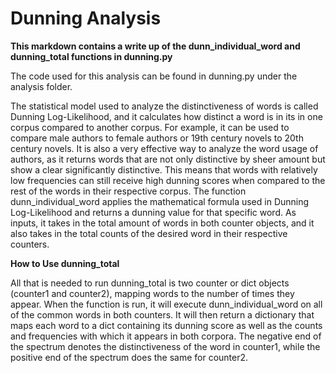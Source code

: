 # Dunning Analysis

 **This markdown contains a write up of 
 the dunn_individual_word and dunning_total functions in dunning.py**

 The code used for this analysis can be found in dunning.py under the 
 analysis folder.

 The statistical model used to analyze the distinctiveness of words
 is called Dunning Log-Likelihood, and it calculates how distinct a word
 is in its in one corpus compared to another corpus. For example, it can
 be used to compare male authors to female authors or 19th century novels
 to 20th century novels. It is also a very effective way to analyze the 
 word usage of authors, as it returns words that are not only distinctive
 by sheer amount but show a clear significantly distinctive.
 This means that words with relatively low frequencies can still receive high 
 dunning scores when compared to the rest of the words in their respective
 corpus. The function dunn_individual_word applies the mathematical formula
 used in Dunning Log-Likelihood and returns a dunning value for that specific word.
 As inputs, it takes in the total amount of words in both counter objects,
 and it also takes in the total counts of the desired word in their respective counters.

 **How to Use dunning_total**
  
  All that is needed to run dunning_total is two counter or dict objects (counter1
  and counter2), mapping words to the number of times they appear. 
  When the function is run, it will execute dunn_individual_word on all of the common words 
  in both counters. It will then return a dictionary that maps each word to 
  a dict containing its dunning score as well as the counts and frequencies with which
  it appears in both corpora. The negative end of the spectrum denotes the distinctiveness
  of the word in counter1, while the positive end of the spectrum does the 
  same for counter2. 
